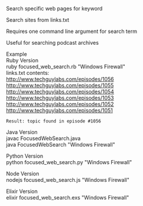 
Search specific web pages for keyword

Search sites from links.txt

Requires one command line argument for search term

Useful for searching podcast archives

Example  
  Ruby Version  
    ruby focused_web_search.rb "Windows Firewall"  
    links.txt contents:  
      http://www.techguylabs.com/episodes/1056
      http://www.techguylabs.com/episodes/1055
      http://www.techguylabs.com/episodes/1054
      http://www.techguylabs.com/episodes/1053
      http://www.techguylabs.com/episodes/1052
      http://www.techguylabs.com/episodes/1051

    Result: topic found in episode #1056

  Java Version  
    javac FocusedWebSearch.java  
    java FocusedWebSearch "Windows Firewall"

  Python Version  
    python focused_web_search.py "Windows Firewall"

  Node Version  
    nodejs focused_web_search.js "Windows Firewall"

  Elixir Version  
    elixir focused_web_search.exs "Windows Firewall"


